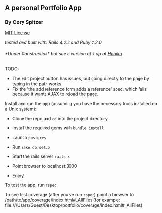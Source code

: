 ## A personal Portfolio App
### By Cory Spitzer

[MIT License](http://opensource.org/licenses/MIT)

*tested and built with: Rails 4.2.3 and Ruby 2.2.0*

###### \*Under Construction\* but see a version of it up at [Heroku](https://cory-spitzers-portfolio.herokuapp.com/)

TODO:
 * The edit project button has issues, but going directly to the page by
   typing in the path works.
 * Fix the 'the add reference form adds a reference' spec, which fails because
   it wants AJAX to reload the page.

Install and run the app (assuming you have the necessary tools installed on a
Unix system):

  * Clone the repo and `cd` into the project directory

  * Install the required gems with `bundle install`

  * Launch `postgres`

  * Run `rake db:setup`

  * Start the rails server `rails s`

  * Point browser to localhost:3000

  * Enjoy!


To test the app, run `rspec`

To see test coverage (after you've run `rspec`) point a browser to
/path/to/app/coverage/index.html#_AllFiles (for example: file:///Users/Guest/Desktop/portfolio/coverage/index.html#_AllFiles)
